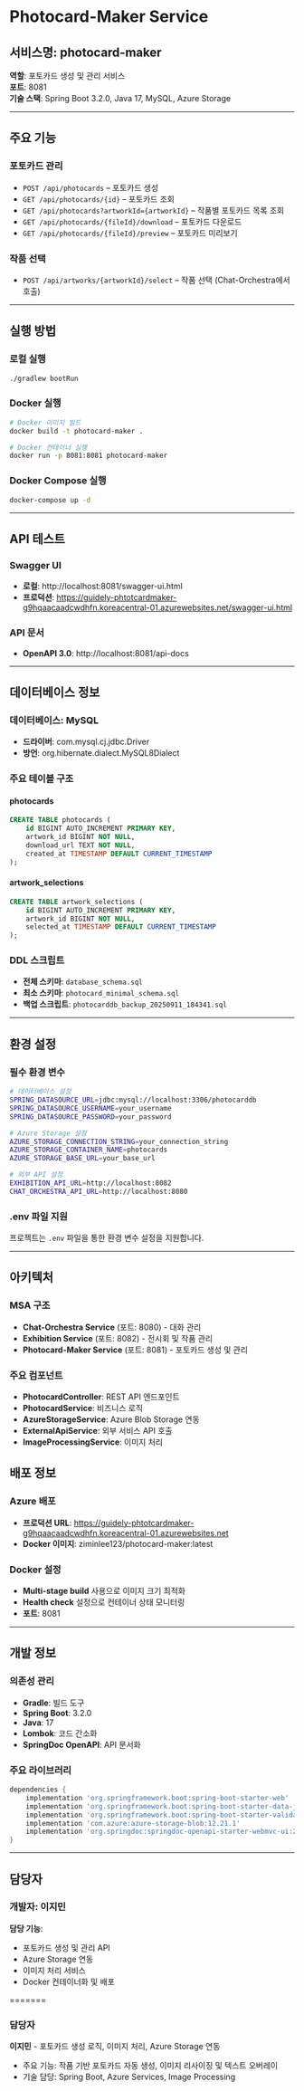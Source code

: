 # Photocard-Maker Service

## 서비스명: photocard-maker
**역할**: 포토카드 생성 및 관리 서비스  
**포트**: 8081  
**기술 스택**: Spring Boot 3.2.0, Java 17, MySQL, Azure Storage

---

## 주요 기능

### 포토카드 관리
- `POST /api/photocards` – 포토카드 생성
- `GET /api/photocards/{id}` – 포토카드 조회
- `GET /api/photocards?artworkId={artworkId}` – 작품별 포토카드 목록 조회
- `GET /api/photocards/{fileId}/download` – 포토카드 다운로드
- `GET /api/photocards/{fileId}/preview` – 포토카드 미리보기

### 작품 선택
- `POST /api/artworks/{artworkId}/select` – 작품 선택 (Chat-Orchestra에서 호출)

---

## 실행 방법

### 로컬 실행
```bash
./gradlew bootRun
```

### Docker 실행
```bash
# Docker 이미지 빌드
docker build -t photocard-maker .

# Docker 컨테이너 실행
docker run -p 8081:8081 photocard-maker
```

### Docker Compose 실행
```bash
docker-compose up -d
```

---

## API 테스트

### Swagger UI
- **로컬**: http://localhost:8081/swagger-ui.html
- **프로덕션**: https://guidely-phtotcardmaker-g9hqaacaadcwdhfn.koreacentral-01.azurewebsites.net/swagger-ui.html

### API 문서
- **OpenAPI 3.0**: http://localhost:8081/api-docs

---

## 데이터베이스 정보

### 데이터베이스: MySQL
- **드라이버**: com.mysql.cj.jdbc.Driver
- **방언**: org.hibernate.dialect.MySQL8Dialect

### 주요 테이블 구조

#### photocards
```sql
CREATE TABLE photocards (
    id BIGINT AUTO_INCREMENT PRIMARY KEY,
    artwork_id BIGINT NOT NULL,
    download_url TEXT NOT NULL,
    created_at TIMESTAMP DEFAULT CURRENT_TIMESTAMP
);
```

#### artwork_selections
```sql
CREATE TABLE artwork_selections (
    id BIGINT AUTO_INCREMENT PRIMARY KEY,
    artwork_id BIGINT NOT NULL,
    selected_at TIMESTAMP DEFAULT CURRENT_TIMESTAMP
);
```

### DDL 스크립트
- **전체 스키마**: `database_schema.sql`
- **최소 스키마**: `photocard_minimal_schema.sql`
- **백업 스크립트**: `photocarddb_backup_20250911_184341.sql`

---

## 환경 설정

### 필수 환경 변수
```bash
# 데이터베이스 설정
SPRING_DATASOURCE_URL=jdbc:mysql://localhost:3306/photocarddb
SPRING_DATASOURCE_USERNAME=your_username
SPRING_DATASOURCE_PASSWORD=your_password

# Azure Storage 설정
AZURE_STORAGE_CONNECTION_STRING=your_connection_string
AZURE_STORAGE_CONTAINER_NAME=photocards
AZURE_STORAGE_BASE_URL=your_base_url

# 외부 API 설정
EXHIBITION_API_URL=http://localhost:8082
CHAT_ORCHESTRA_API_URL=http://localhost:8080
```

### .env 파일 지원
프로젝트는 `.env` 파일을 통한 환경 변수 설정을 지원합니다.

---

## 아키텍처

### MSA 구조
- **Chat-Orchestra Service** (포트: 8080) - 대화 관리
- **Exhibition Service** (포트: 8082) - 전시회 및 작품 관리
- **Photocard-Maker Service** (포트: 8081) - 포토카드 생성 및 관리

### 주요 컴포넌트
- **PhotocardController**: REST API 엔드포인트
- **PhotocardService**: 비즈니스 로직
- **AzureStorageService**: Azure Blob Storage 연동
- **ExternalApiService**: 외부 서비스 API 호출
- **ImageProcessingService**: 이미지 처리


## 배포 정보

### Azure 배포
- **프로덕션 URL**: https://guidely-phtotcardmaker-g9hqaacaadcwdhfn.koreacentral-01.azurewebsites.net
- **Docker 이미지**: ziminlee123/photocard-maker:latest

### Docker 설정
- **Multi-stage build** 사용으로 이미지 크기 최적화
- **Health check** 설정으로 컨테이너 상태 모니터링
- **포트**: 8081

---

## 개발 정보

### 의존성 관리
- **Gradle**: 빌드 도구
- **Spring Boot**: 3.2.0
- **Java**: 17
- **Lombok**: 코드 간소화
- **SpringDoc OpenAPI**: API 문서화

### 주요 라이브러리
```gradle
dependencies {
    implementation 'org.springframework.boot:spring-boot-starter-web'
    implementation 'org.springframework.boot:spring-boot-starter-data-jpa'
    implementation 'org.springframework.boot:spring-boot-starter-validation'
    implementation 'com.azure:azure-storage-blob:12.21.1'
    implementation 'org.springdoc:springdoc-openapi-starter-webmvc-ui:2.2.0'
}
```

---

## 담당자

### 개발자: 이지민
**담당 기능**:
- 포토카드 생성 및 관리 API
- Azure Storage 연동
- 이미지 처리 서비스
- Docker 컨테이너화 및 배포

=======
### 담당자
**이지민** - 포토카드 생성 로직, 이미지 처리, Azure Storage 연동
- 주요 기능: 작품 기반 포토카드 자동 생성, 이미지 리사이징 및 텍스트 오버레이
- 기술 담당: Spring Boot, Azure Services, Image Processing

